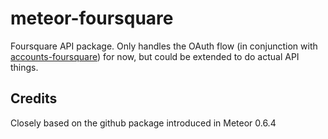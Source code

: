 meteor-foursquare
=================

Foursquare API package. Only handles the OAuth flow (in conjunction with [accounts-foursquare](https://atmosphere.meteor.com/package/accounts-foursquare)) for now, but could be extended to do actual API things.

## Credits

Closely based on the github package introduced in Meteor 0.6.4
